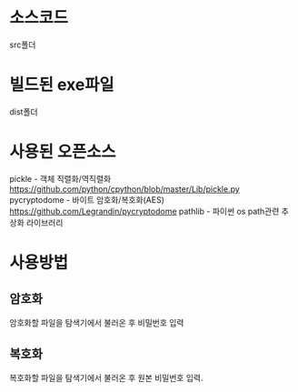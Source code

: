 # 소스코드
 src폴더

# 빌드된 exe파일
 dist폴더
 
# 사용된 오픈소스

pickle - 객체 직렬화/역직렬화   https://github.com/python/cpython/blob/master/Lib/pickle.py
pycryptodome - 바이트 암호화/복호화(AES) https://github.com/Legrandin/pycryptodome
pathlib - 파이썬 os path관련 추상화 라이브러리


# 사용방법

## 암호화
 암호화할  파일을  탐색기에서  불러온  후  비밀번호  입력

## 복호화

 복호화할  파일을  탐색기에서 불러온  후  원본  비밀번호  입력.
 
